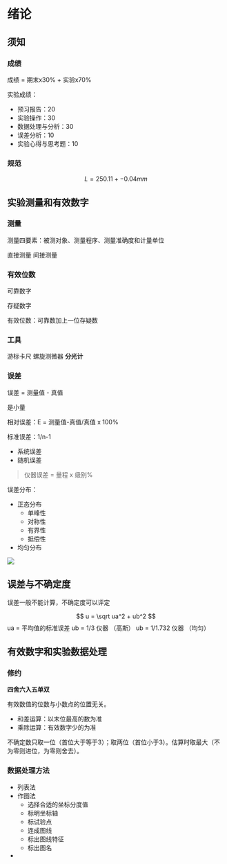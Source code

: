# 绪论
## 须知
### 成绩
成绩 = 期末x30% + 实验x70%

实验成绩：

- 预习报告：20
- 实验操作：30
- 数据处理与分析：30
- 误差分析：10
- 实验心得与思考题：10

### 规范
$$ L = 250.11 +- 0.04 mm $$

## 实验测量和有效数字
### 测量
测量四要素：被测对象、测量程序、测量准确度和计量单位

直接测量
间接测量

### 有效位数
可靠数字

存疑数字

有效位数：可靠数加上一位存疑数

### 工具
游标卡尺
螺旋测微器
**分光计**

### 误差
误差 = 测量值 - 真值

是小量

相对误差：E = 测量值-真值/真值 x 100%

标准误差：1/n-1 

- 系统误差
- 随机误差

> 仪器误差 = 量程 x 级别%

误差分布：

- 正态分布
    - 单峰性
    - 对称性
    - 有界性
    - 抵偿性
- 均匀分布

![](2.jpg)

## 误差与不确定度
误差一般不能计算，不确定度可以评定

$$ u = \sqrt ua^2 + ub^2 $$
ua = 平均值的标准误差
ub = 1/3 仪器 （高斯）
ub = 1/1.732 仪器 （均匀）

## 有效数字和实验数据处理

### 修约
**四舍六入五单双**

有效数值的位数与小数点的位置无关。

- 和差运算：以末位最高的数为准
- 乘除运算：有效数字少的为准

不确定数只取一位（首位大于等于3）；取两位（首位小于3）。估算时取最大（不为零则进位，为零则舍去）。

### 数据处理方法
- 列表法
- 作图法
    - 选择合适的坐标分度值
    - 标明坐标轴
    - 标试验点
    - 连成图线
    - 标出图线特征
    - 标出图名
- 
